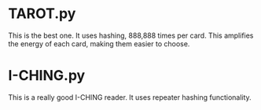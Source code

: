 # TAROT.py

This is the best one. It uses hashing, 888,888 times per card. This amplifies the energy of each card, making them easier to choose.

# I-CHING.py

This is a really good I-CHING reader. It uses repeater hashing functionality.

